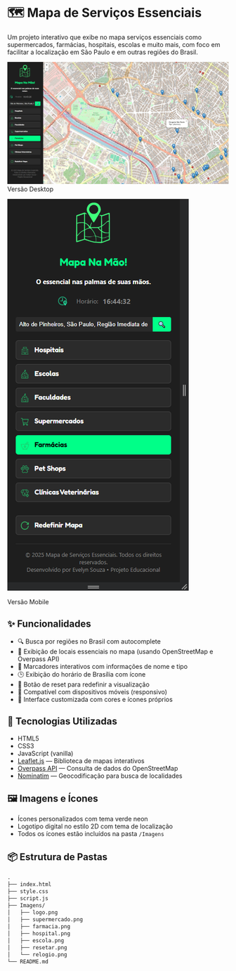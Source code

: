 # 🗺️ Mapa de Serviços Essenciais

Um projeto interativo que exibe no mapa serviços essenciais como supermercados, farmácias, hospitais, escolas e muito mais, com foco em facilitar a localização em São Paulo e em outras regiões do Brasil.

![Screenshot do Projeto](Imagens/projetoIntegradorPrint2.jpeg)
Versão Desktop

![Screenshot do Projeto](Imagens/projetoIntegradorPrint1.png)

Versão Mobile

## ✨ Funcionalidades

- 🔍 Busca por regiões no Brasil com autocomplete
- 📍 Exibição de locais essenciais no mapa (usando OpenStreetMap e Overpass API)
- 📌 Marcadores interativos com informações de nome e tipo
- 🕒 Exibição do horário de Brasília com ícone
- 🎯 Botão de reset para redefinir a visualização
- 📱 Compatível com dispositivos móveis (responsivo)
- 🎨 Interface customizada com cores e ícones próprios

## 🚀 Tecnologias Utilizadas

- HTML5
- CSS3
- JavaScript (vanilla)
- [Leaflet.js](https://leafletjs.com/) — Biblioteca de mapas interativos
- [Overpass API](https://overpass-turbo.eu/) — Consulta de dados do OpenStreetMap
- [Nominatim](https://nominatim.openstreetmap.org/) — Geocodificação para busca de localidades

## 🖼️ Imagens e Ícones

- Ícones personalizados com tema verde neon
- Logotipo digital no estilo 2D com tema de localização
- Todos os ícones estão incluídos na pasta `/Imagens`

## 📦 Estrutura de Pastas

```plaintext
.
├── index.html
├── style.css
├── script.js
├── Imagens/
│   ├── logo.png
│   ├── supermercado.png
│   ├── farmacia.png
│   ├── hospital.png
│   ├── escola.png
│   ├── resetar.png
│   └── relogio.png
└── README.md
